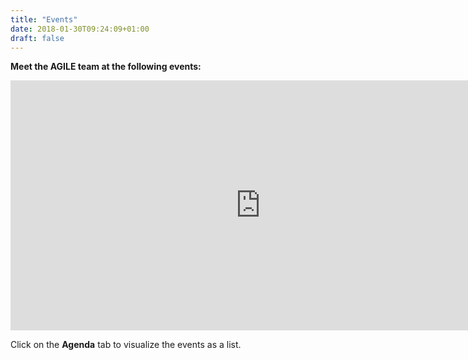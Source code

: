 ```yaml
---
title: "Events"
date: 2018-01-30T09:24:09+01:00
draft: false
---
```

**Meet the AGILE team at the following events:**

<iframe style="border-width: 0;" src="https://calendar.google.com/calendar/embed?showTitle=0&amp;showCalendars=0&amp;height=400&amp;wkst=1&amp;bgcolor=%23ffffff&amp;src=agile.iot.project%40gmail.com&amp;color=%231B887A&amp;ctz=Europe%2FParis" width="800" height="400" frameborder="0" scrolling="no"></iframe>

Click on the **Agenda** tab to visualize the events as a list.

